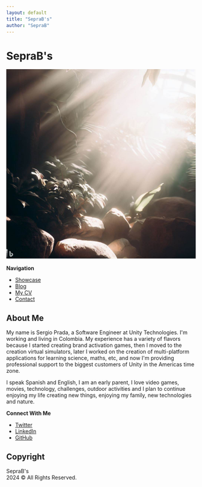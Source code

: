 ```yaml
---
layout: default
title: "SepraB's"
author: "SepraB"
---
```


# SepraB's

![Banner Image](./assets/images/banner.jpeg)

**Navigation**
- [Showcase](./pages/static/showcase.md)
- [Blog](./pages/static/blog.md)
- [My CV](./pages/static/CV.md)
- [Contact](mailto:sergioeprada@hotmail.com?Subject=Hey%20Sergio%20I%20come%20from%20your%website)

## About Me

My name is Sergio Prada, a Software Engineer at Unity Technologies. I'm working and living in Colombia. My experience has a variety of flavors because I started creating brand activation games, then I moved to the creation virtual simulators, later I worked on the creation of multi-platform applications for learning science, maths, etc, and now I'm providing professional support to the biggest customers of Unity in the Americas time zone.

I speak Spanish and English, I am an early parent, I love video games, movies, technology, challenges, outdoor activities and I plan to continue enjoying my life creating new things, enjoying my family, new technologies and nature.

**Connect With Me**
- [Twitter](https://twitter.com/PinguinoSepraB)
- [LinkedIn](https://www.linkedin.com/in/seprab/)
- [GitHub](http://github.com/seprab)

## Copyright
SepraB's  
2024 &copy; All Rights Reserved.
